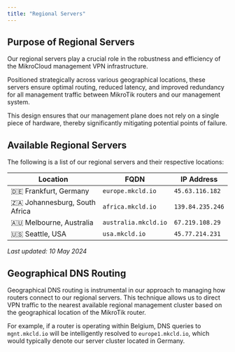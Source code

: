 ```yaml
---
title: "Regional Servers"
---
```


## Purpose of Regional Servers

Our regional servers play a crucial role in the robustness and efficiency of the MikroCloud management VPN
infrastructure.

Positioned strategically across various geographical locations, these servers ensure optimal routing,
reduced latency, and improved redundancy for all management traffic between MikroTik routers and our management system.

This design ensures that our management plane does not rely on a single piece of hardware,
thereby significantly mitigating potential points of failure.

## Available Regional Servers

The following is a list of our regional servers and their respective locations:

| Location                        | FQDN                 | IP Address       |
|---------------------------------|----------------------|------------------|
| 🇩🇪 Frankfurt, Germany         | `europe.mkcld.io`    | `45.63.116.182`  |
| 🇿🇦 Johannesburg, South Africa | `africa.mkcld.io`    | `139.84.235.246` |
| 🇦🇺 Melbourne, Australia       | `australia.mkcld.io` | `67.219.108.29`  |
| 🇺🇸 Seattle, USA               | `usa.mkcld.io`       | `45.77.214.231`  |

_Last updated: 10 May 2024_

## Geographical DNS Routing

Geographical DNS routing is instrumental in our approach to managing how routers connect to our regional servers. This
technique allows us to direct VPN traffic to the nearest available regional management cluster based on the geographical
location of the MikroTik router.

For example, if a router is operating within Belgium, DNS queries to `mgnt.mkcld.io` will be intelligently resolved
to `europe1.mkcld.io`, which would typically denote our server cluster located in Germany.
